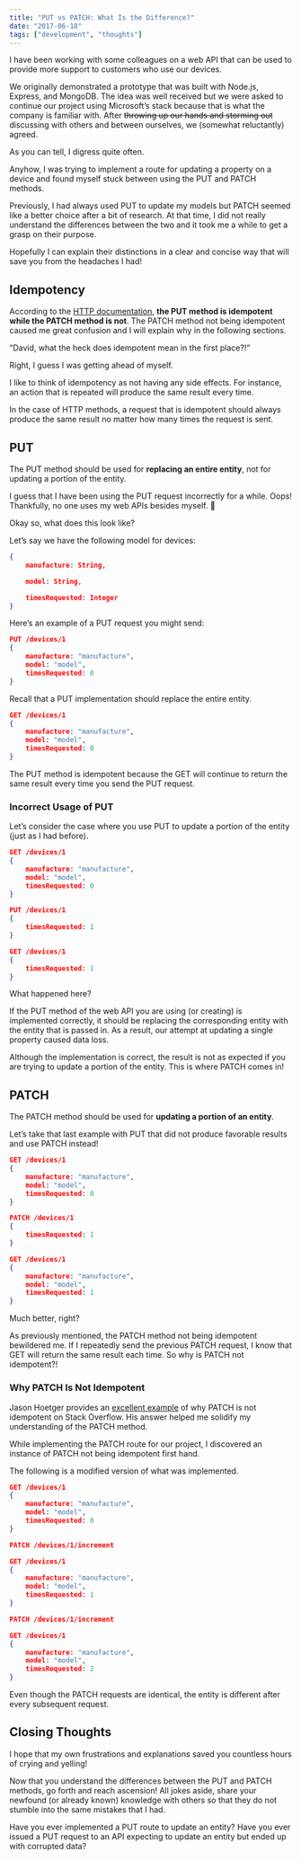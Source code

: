 ```yaml
---
title: "PUT vs PATCH: What Is the Difference?"
date: "2017-06-18"
tags: ["development", "thoughts"]
---
```


I have been working with some colleagues on a web API that can be used to provide more support to customers who use our devices.

We originally demonstrated a prototype that was built with Node.js, Express, and MongoDB. The idea was well received but we were asked to continue our project using Microsoft’s stack because that is what the company is familiar with. After ~~throwing up our hands and storming out~~ discussing with others and between ourselves, we (somewhat reluctantly) agreed.

As you can tell, I digress quite often.

Anyhow, I was trying to implement a route for updating a property on a device and found myself stuck between using the PUT and PATCH methods.

Previously, I had always used PUT to update my models but PATCH seemed like a better choice after a bit of research. At that time, I did not really understand the differences between the two and it took me a while to get a grasp on their purpose.

Hopefully I can explain their distinctions in a clear and concise way that will save you from the headaches I had!

## Idempotency

According to the [HTTP documentation](https://www.w3.org/Protocols/rfc2616/rfc2616-sec9.html#sec9.1.2), **the PUT method is idempotent while the PATCH method is not**. The PATCH method not being idempotent caused me great confusion and I will explain why in the following sections.

“David, what the heck does idempotent mean in the first place?!”

Right, I guess I was getting ahead of myself.

I like to think of idempotency as not having any side effects. For instance, an action that is repeated will produce the same result every time.

In the case of HTTP methods, a request that is idempotent should always produce the same result no matter how many times the request is sent.

## PUT

The PUT method should be used for **replacing an entire entity**, not for updating a portion of the entity.

I guess that I have been using the PUT request incorrectly for a while. Oops! Thankfully, no one uses my web APIs besides myself. 🙂

Okay so, what does this look like?

Let’s say we have the following model for devices:

```json
{
    manufacture: String,

    model: String,

    timesRequested: Integer
}
```

Here’s an example of a PUT request you might send:

```json
PUT /devices/1
{
    manufacture: "manufacture",
    model: "model",
    timesRequested: 0
}
```

Recall that a PUT implementation should replace the entire entity.

```json
GET /devices/1
{
    manufacture: "manufacture",
    model: "model",
    timesRequested: 0
}
```

The PUT method is idempotent because the GET will continue to return the same result every time you send the PUT request.

### Incorrect Usage of PUT

Let’s consider the case where you use PUT to update a portion of the entity (just as I had before).

```json
GET /devices/1
{
    manufacture: "manufacture",
    model: "model",
    timesRequested: 0
}

PUT /devices/1
{
    timesRequested: 1
}

GET /devices/1
{
    timesRequested: 1
}
```

What happened here?

If the PUT method of the web API you are using (or creating) is implemented correctly, it should be replacing the corresponding entity with the entity that is passed in. As a result, our attempt at updating a single property caused data loss.

Although the implementation is correct, the result is not as expected if you are trying to update a portion of the entity. This is where PATCH comes in!

## PATCH

The PATCH method should be used for **updating a portion of an entity**.

Let’s take that last example with PUT that did not produce favorable results and use PATCH instead!

```json
GET /devices/1
{
    manufacture: "manufacture",
    model: "model",
    timesRequested: 0
}

PATCH /devices/1
{
    timesRequested: 1
}

GET /devices/1
{
    manufacture: "manufacture",
    model: "model",
    timesRequested: 1
}
```

Much better, right?

As previously mentioned, the PATCH method not being idempotent bewildered me. If I repeatedly send the previous PATCH request, I know that GET will return the same result each time. So why is PATCH not idempotent?!

### Why PATCH Is Not Idempotent

Jason Hoetger provides an [excellent example](https://stackoverflow.com/questions/28459418/rest-api-put-vs-patch-with-real-life-examples/39338329#39338329) of why PATCH is not idempotent on Stack Overflow. His answer helped me solidify my understanding of the PATCH method.

While implementing the PATCH route for our project, I discovered an instance of PATCH not being idempotent first hand.

The following is a modified version of what was implemented.

```json
GET /devices/1
{
    manufacture: "manufacture",
    model: "model",
    timesRequested: 0
}

PATCH /devices/1/increment

GET /devices/1
{
    manufacture: "manufacture",
    model: "model",
    timesRequested: 1
}

PATCH /devices/1/increment

GET /devices/1
{
    manufacture: "manufacture",
    model: "model",
    timesRequested: 2
}
```

Even though the PATCH requests are identical, the entity is different after every subsequent request.

## Closing Thoughts

I hope that my own frustrations and explanations saved you countless hours of crying and yelling!

Now that you understand the differences between the PUT and PATCH methods, go forth and reach ascension! All jokes aside, share your newfound (or already known) knowledge with others so that they do not stumble into the same mistakes that I had.

Have you ever implemented a PUT route to update an entity? Have you ever issued a PUT request to an API expecting to update an entity but ended up with corrupted data?
